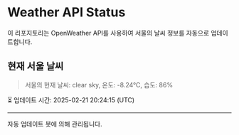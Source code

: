 
# Weather API Status

이 리포지토리는 OpenWeather API를 사용하여 서울의 날씨 정보를 자동으로 업데이트합니다.

## 현재 서울 날씨
> 서울의 현재 날씨: clear sky, 온도: -8.24°C, 습도: 86%

⏳ 업데이트 시간: 2025-02-21 20:24:15 (UTC)

---
자동 업데이트 봇에 의해 관리됩니다.
